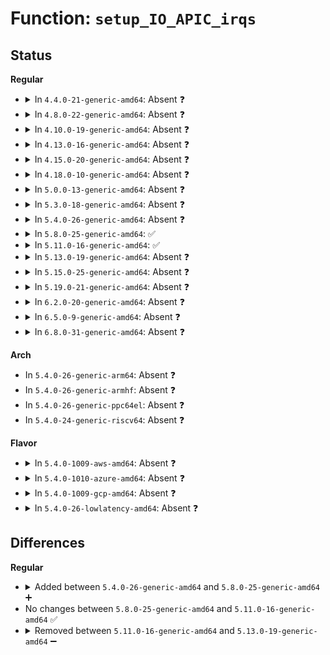 # Function: <code>setup_IO_APIC_irqs</code>

## Status
<b>Regular</b>
<ul>
<li>
<details>
<summary>In <code>4.4.0-21-generic-amd64</code>: Absent ❓</summary>

```json
{
  "name": "setup_IO_APIC_irqs",
  "collision_type": "Unique Static",
  "inline_type": "Full",
  "funcs": [
    {
      "addr": 18446744071595046148,
      "name": "setup_IO_APIC_irqs",
      "external": false,
      "loc": "arch/x86/kernel/apic/io_apic.c:1225",
      "file": "arch/x86/kernel/apic/io_apic.c",
      "inline": "not declared, inlined",
      "caller_inline": [
        "arch/x86/kernel/apic/io_apic.c:setup_IO_APIC"
      ],
      "caller_func": []
    }
  ],
  "symbols": []
}
```
</details>
</li>
<li>
<details>
<summary>In <code>4.8.0-22-generic-amd64</code>: Absent ❓</summary>

```json
{
  "name": "setup_IO_APIC_irqs",
  "collision_type": "Unique Static",
  "inline_type": "Full",
  "funcs": [
    {
      "addr": 18446744071595212080,
      "name": "setup_IO_APIC_irqs",
      "external": false,
      "loc": "arch/x86/kernel/apic/io_apic.c:1226",
      "file": "arch/x86/kernel/apic/io_apic.c",
      "inline": "not declared, inlined",
      "caller_inline": [
        "arch/x86/kernel/apic/io_apic.c:setup_IO_APIC"
      ],
      "caller_func": []
    }
  ],
  "symbols": []
}
```
</details>
</li>
<li>
<details>
<summary>In <code>4.10.0-19-generic-amd64</code>: Absent ❓</summary>

```json
{
  "name": "setup_IO_APIC_irqs",
  "collision_type": "Unique Static",
  "inline_type": "Full",
  "funcs": [
    {
      "addr": 18446744071595455097,
      "name": "setup_IO_APIC_irqs",
      "external": false,
      "loc": "arch/x86/kernel/apic/io_apic.c:1225",
      "file": "arch/x86/kernel/apic/io_apic.c",
      "inline": "not declared, inlined",
      "caller_inline": [
        "arch/x86/kernel/apic/io_apic.c:setup_IO_APIC"
      ],
      "caller_func": []
    }
  ],
  "symbols": []
}
```
</details>
</li>
<li>
<details>
<summary>In <code>4.13.0-16-generic-amd64</code>: Absent ❓</summary>

```json
{
  "name": "setup_IO_APIC_irqs",
  "collision_type": "Unique Static",
  "inline_type": "Full",
  "funcs": [
    {
      "addr": 18446744071596375955,
      "name": "setup_IO_APIC_irqs",
      "external": false,
      "loc": "arch/x86/kernel/apic/io_apic.c:1203",
      "file": "arch/x86/kernel/apic/io_apic.c",
      "inline": "not declared, inlined",
      "caller_inline": [
        "arch/x86/kernel/apic/io_apic.c:setup_IO_APIC"
      ],
      "caller_func": []
    }
  ],
  "symbols": []
}
```
</details>
</li>
<li>
<details>
<summary>In <code>4.15.0-20-generic-amd64</code>: Absent ❓</summary>

```json
{
  "name": "setup_IO_APIC_irqs",
  "collision_type": "Unique Static",
  "inline_type": "Full",
  "funcs": [
    {
      "addr": 18446744071602694480,
      "name": "setup_IO_APIC_irqs",
      "external": false,
      "loc": "arch/x86/kernel/apic/io_apic.c:1205",
      "file": "arch/x86/kernel/apic/io_apic.c",
      "inline": "not declared, inlined",
      "caller_inline": [
        "arch/x86/kernel/apic/io_apic.c:setup_IO_APIC"
      ],
      "caller_func": []
    }
  ],
  "symbols": []
}
```
</details>
</li>
<li>
<details>
<summary>In <code>4.18.0-10-generic-amd64</code>: Absent ❓</summary>

```json
{
  "name": "setup_IO_APIC_irqs",
  "collision_type": "Unique Static",
  "inline_type": "Full",
  "funcs": [
    {
      "addr": 18446744071602865950,
      "name": "setup_IO_APIC_irqs",
      "external": false,
      "loc": "arch/x86/kernel/apic/io_apic.c:1206",
      "file": "arch/x86/kernel/apic/io_apic.c",
      "inline": "not declared, inlined",
      "caller_inline": [
        "arch/x86/kernel/apic/io_apic.c:setup_IO_APIC"
      ],
      "caller_func": []
    }
  ],
  "symbols": []
}
```
</details>
</li>
<li>
<details>
<summary>In <code>5.0.0-13-generic-amd64</code>: Absent ❓</summary>

```json
{
  "name": "setup_IO_APIC_irqs",
  "collision_type": "Unique Static",
  "inline_type": "Full",
  "funcs": [
    {
      "addr": 18446744071604662899,
      "name": "setup_IO_APIC_irqs",
      "external": false,
      "loc": "arch/x86/kernel/apic/io_apic.c:1206",
      "file": "arch/x86/kernel/apic/io_apic.c",
      "inline": "not declared, inlined",
      "caller_inline": [
        "arch/x86/kernel/apic/io_apic.c:setup_IO_APIC"
      ],
      "caller_func": []
    }
  ],
  "symbols": []
}
```
</details>
</li>
<li>
<details>
<summary>In <code>5.3.0-18-generic-amd64</code>: Absent ❓</summary>

```json
{
  "name": "setup_IO_APIC_irqs",
  "collision_type": "Unique Static",
  "inline_type": "Full",
  "funcs": [
    {
      "addr": 18446744071604760979,
      "name": "setup_IO_APIC_irqs",
      "external": false,
      "loc": "arch/x86/kernel/apic/io_apic.c:1209",
      "file": "arch/x86/kernel/apic/io_apic.c",
      "inline": "not declared, inlined",
      "caller_inline": [
        "arch/x86/kernel/apic/io_apic.c:setup_IO_APIC"
      ],
      "caller_func": []
    }
  ],
  "symbols": []
}
```
</details>
</li>
<li>
<details>
<summary>In <code>5.4.0-26-generic-amd64</code>: Absent ❓</summary>

```json
{
  "name": "setup_IO_APIC_irqs",
  "collision_type": "Unique Static",
  "inline_type": "Full",
  "funcs": [
    {
      "addr": 18446744071604774504,
      "name": "setup_IO_APIC_irqs",
      "external": false,
      "loc": "arch/x86/kernel/apic/io_apic.c:1209",
      "file": "arch/x86/kernel/apic/io_apic.c",
      "inline": "not declared, inlined",
      "caller_inline": [
        "arch/x86/kernel/apic/io_apic.c:setup_IO_APIC"
      ],
      "caller_func": []
    }
  ],
  "symbols": []
}
```
</details>
</li>
<li>
<details>
<summary>In <code>5.8.0-25-generic-amd64</code>: ✅</summary>

```c
void setup_IO_APIC_irqs()
```

```json
{
  "name": "setup_IO_APIC_irqs",
  "collision_type": "Unique Static",
  "inline_type": "No",
  "funcs": [
    {
      "addr": 18446744071609120330,
      "name": "setup_IO_APIC_irqs",
      "external": false,
      "loc": "arch/x86/kernel/apic/io_apic.c:1196",
      "file": "arch/x86/kernel/apic/io_apic.c",
      "inline": "seen, unknown",
      "caller_inline": [],
      "caller_func": [
        "arch/x86/kernel/apic/io_apic.c:setup_IO_APIC"
      ]
    }
  ],
  "symbols": [
    {
      "addr": 18446744071609120330,
      "name": "setup_IO_APIC_irqs",
      "section": ".init.text",
      "bind": "STB_LOCAL",
      "size": 145
    }
  ]
}
```
</details>
</li>
<li>
<details>
<summary>In <code>5.11.0-16-generic-amd64</code>: ✅</summary>

```c
void setup_IO_APIC_irqs()
```

```json
{
  "name": "setup_IO_APIC_irqs",
  "collision_type": "Unique Static",
  "inline_type": "No",
  "funcs": [
    {
      "addr": 18446744071612185070,
      "name": "setup_IO_APIC_irqs",
      "external": false,
      "loc": "arch/x86/kernel/apic/io_apic.c:1205",
      "file": "arch/x86/kernel/apic/io_apic.c",
      "inline": "seen, unknown",
      "caller_inline": [],
      "caller_func": [
        "arch/x86/kernel/apic/io_apic.c:setup_IO_APIC"
      ]
    }
  ],
  "symbols": [
    {
      "addr": 18446744071612185070,
      "name": "setup_IO_APIC_irqs",
      "section": ".init.text",
      "bind": "STB_LOCAL",
      "size": 145
    }
  ]
}
```
</details>
</li>
<li>
<details>
<summary>In <code>5.13.0-19-generic-amd64</code>: Absent ❓</summary>

```json
{
  "name": "setup_IO_APIC_irqs",
  "collision_type": "Unique Static",
  "inline_type": "Full",
  "funcs": [
    {
      "addr": 18446744071614325666,
      "name": "setup_IO_APIC_irqs",
      "external": false,
      "loc": "arch/x86/kernel/apic/io_apic.c:1205",
      "file": "arch/x86/kernel/apic/io_apic.c",
      "inline": "not declared, inlined",
      "caller_inline": [
        "arch/x86/kernel/apic/io_apic.c:setup_IO_APIC"
      ],
      "caller_func": []
    }
  ],
  "symbols": []
}
```
</details>
</li>
<li>
<details>
<summary>In <code>5.15.0-25-generic-amd64</code>: Absent ❓</summary>

```json
{
  "name": "setup_IO_APIC_irqs",
  "collision_type": "Unique Static",
  "inline_type": "Full",
  "funcs": [
    {
      "addr": 18446744071615254569,
      "name": "setup_IO_APIC_irqs",
      "external": false,
      "loc": "arch/x86/kernel/apic/io_apic.c:1205",
      "file": "arch/x86/kernel/apic/io_apic.c",
      "inline": "not declared, inlined",
      "caller_inline": [
        "arch/x86/kernel/apic/io_apic.c:setup_IO_APIC"
      ],
      "caller_func": []
    }
  ],
  "symbols": []
}
```
</details>
</li>
<li>
<details>
<summary>In <code>5.19.0-21-generic-amd64</code>: Absent ❓</summary>

```json
{
  "name": "setup_IO_APIC_irqs",
  "collision_type": "Unique Static",
  "inline_type": "Full",
  "funcs": [
    {
      "addr": 18446744071617031590,
      "name": "setup_IO_APIC_irqs",
      "external": false,
      "loc": "arch/x86/kernel/apic/io_apic.c:1206",
      "file": "arch/x86/kernel/apic/io_apic.c",
      "inline": "not declared, inlined",
      "caller_inline": [
        "arch/x86/kernel/apic/io_apic.c:setup_IO_APIC"
      ],
      "caller_func": []
    }
  ],
  "symbols": []
}
```
</details>
</li>
<li>
<details>
<summary>In <code>6.2.0-20-generic-amd64</code>: Absent ❓</summary>

```json
{
  "name": "setup_IO_APIC_irqs",
  "collision_type": "Unique Static",
  "inline_type": "Full",
  "funcs": [
    {
      "addr": 18446744071627669785,
      "name": "setup_IO_APIC_irqs",
      "external": false,
      "loc": "arch/x86/kernel/apic/io_apic.c:1206",
      "file": "arch/x86/kernel/apic/io_apic.c",
      "inline": "not declared, inlined",
      "caller_inline": [
        "arch/x86/kernel/apic/io_apic.c:setup_IO_APIC"
      ],
      "caller_func": []
    }
  ],
  "symbols": []
}
```
</details>
</li>
<li>
<details>
<summary>In <code>6.5.0-9-generic-amd64</code>: Absent ❓</summary>

```json
{
  "name": "setup_IO_APIC_irqs",
  "collision_type": "Unique Static",
  "inline_type": "Full",
  "funcs": [
    {
      "addr": 18446744071619426729,
      "name": "setup_IO_APIC_irqs",
      "external": false,
      "loc": "arch/x86/kernel/apic/io_apic.c:1207",
      "file": "arch/x86/kernel/apic/io_apic.c",
      "inline": "not declared, inlined",
      "caller_inline": [
        "arch/x86/kernel/apic/io_apic.c:setup_IO_APIC"
      ],
      "caller_func": []
    }
  ],
  "symbols": []
}
```
</details>
</li>
<li>
<details>
<summary>In <code>6.8.0-31-generic-amd64</code>: Absent ❓</summary>

```json
{
  "name": "setup_IO_APIC_irqs",
  "collision_type": "Unique Static",
  "inline_type": "Full",
  "funcs": [
    {
      "addr": 18446744071621722790,
      "name": "setup_IO_APIC_irqs",
      "external": false,
      "loc": "arch/x86/kernel/apic/io_apic.c:1207",
      "file": "arch/x86/kernel/apic/io_apic.c",
      "inline": "not declared, inlined",
      "caller_inline": [
        "arch/x86/kernel/apic/io_apic.c:setup_IO_APIC"
      ],
      "caller_func": []
    }
  ],
  "symbols": []
}
```
</details>
</li>
</ul>
<b>Arch</b>
<ul>
<li>
In <code>5.4.0-26-generic-arm64</code>: Absent ❓
</li>
<li>
In <code>5.4.0-26-generic-armhf</code>: Absent ❓
</li>
<li>
In <code>5.4.0-26-generic-ppc64el</code>: Absent ❓
</li>
<li>
In <code>5.4.0-24-generic-riscv64</code>: Absent ❓
</li>
</ul>
<b>Flavor</b>
<ul>
<li>
<details>
<summary>In <code>5.4.0-1009-aws-amd64</code>: Absent ❓</summary>

```json
{
  "name": "setup_IO_APIC_irqs",
  "collision_type": "Unique Static",
  "inline_type": "Full",
  "funcs": [
    {
      "addr": 18446744071604700800,
      "name": "setup_IO_APIC_irqs",
      "external": false,
      "loc": "arch/x86/kernel/apic/io_apic.c:1209",
      "file": "arch/x86/kernel/apic/io_apic.c",
      "inline": "not declared, inlined",
      "caller_inline": [
        "arch/x86/kernel/apic/io_apic.c:setup_IO_APIC"
      ],
      "caller_func": []
    }
  ],
  "symbols": []
}
```
</details>
</li>
<li>
<details>
<summary>In <code>5.4.0-1010-azure-amd64</code>: Absent ❓</summary>

```json
{
  "name": "setup_IO_APIC_irqs",
  "collision_type": "Unique Static",
  "inline_type": "Full",
  "funcs": [
    {
      "addr": 18446744071604668243,
      "name": "setup_IO_APIC_irqs",
      "external": false,
      "loc": "arch/x86/kernel/apic/io_apic.c:1209",
      "file": "arch/x86/kernel/apic/io_apic.c",
      "inline": "not declared, inlined",
      "caller_inline": [
        "arch/x86/kernel/apic/io_apic.c:setup_IO_APIC"
      ],
      "caller_func": []
    }
  ],
  "symbols": []
}
```
</details>
</li>
<li>
<details>
<summary>In <code>5.4.0-1009-gcp-amd64</code>: Absent ❓</summary>

```json
{
  "name": "setup_IO_APIC_irqs",
  "collision_type": "Unique Static",
  "inline_type": "Full",
  "funcs": [
    {
      "addr": 18446744071604778367,
      "name": "setup_IO_APIC_irqs",
      "external": false,
      "loc": "arch/x86/kernel/apic/io_apic.c:1209",
      "file": "arch/x86/kernel/apic/io_apic.c",
      "inline": "not declared, inlined",
      "caller_inline": [
        "arch/x86/kernel/apic/io_apic.c:setup_IO_APIC"
      ],
      "caller_func": []
    }
  ],
  "symbols": []
}
```
</details>
</li>
<li>
<details>
<summary>In <code>5.4.0-26-lowlatency-amd64</code>: Absent ❓</summary>

```json
{
  "name": "setup_IO_APIC_irqs",
  "collision_type": "Unique Static",
  "inline_type": "Full",
  "funcs": [
    {
      "addr": 18446744071604778645,
      "name": "setup_IO_APIC_irqs",
      "external": false,
      "loc": "arch/x86/kernel/apic/io_apic.c:1209",
      "file": "arch/x86/kernel/apic/io_apic.c",
      "inline": "not declared, inlined",
      "caller_inline": [
        "arch/x86/kernel/apic/io_apic.c:setup_IO_APIC"
      ],
      "caller_func": []
    }
  ],
  "symbols": []
}
```
</details>
</li>
</ul>

## Differences
<b>Regular</b>
<ul>
<li>
<details>
<summary>Added between <code>5.4.0-26-generic-amd64</code> and <code>5.8.0-25-generic-amd64</code> ➕</summary>

```c
void setup_IO_APIC_irqs()
```
</details>
</li>
<li>
No changes between <code>5.8.0-25-generic-amd64</code> and <code>5.11.0-16-generic-amd64</code> ✅
</li>
<li>
<details>
<summary>Removed between <code>5.11.0-16-generic-amd64</code> and <code>5.13.0-19-generic-amd64</code> ➖</summary>

```c
void setup_IO_APIC_irqs()
```
</details>
</li>
</ul>
